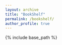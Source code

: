 ```yaml
---
layout: archive
title: "BookShelf"
permalink: /bookshelf/
author_profile: true
---
```


{% include base_path %}

